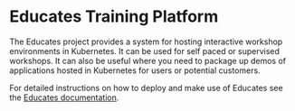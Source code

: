 Educates Training Platform
==========================

The Educates project provides a system for hosting interactive workshop
environments in Kubernetes. It can be used for self paced or supervised
workshops. It can also be useful where you need to package up demos of
applications hosted in Kubernetes for users or potential customers.

For detailed instructions on how to deploy and make use of Educates see the
[Educates documentation](https://github.com/vmware-tanzu-labs/educates-docs).
